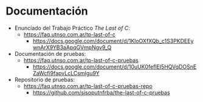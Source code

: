 # Documentación

- Enunciado del Trabajo Práctico *The Last of C*:
	- https://faq.utnso.com.ar/tp-last-of-c
		- https://docs.google.com/document/d/1KloOXfXQb_c1S3PKDEEywnArX9YB3aApqGVmpNgv9_Q
- Documentación de pruebas:
	- https://faq.utnso.com.ar/tp-last-of-c-pruebas
		- https://docs.google.com/document/d/10uUK0feflEI5HQVqDOSnEZaWcfi9fapvLcLCsmIgu9Y
- Repositorio de pruebas:
	- https://faq.utnso.com.ar/tp-last-of-c-pruebas-repo
		- https://github.com/sisoputnfrba/the-last-of-c-pruebas